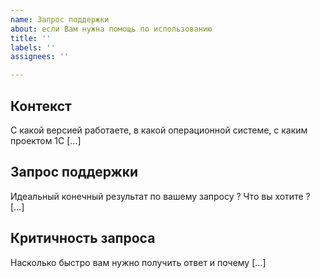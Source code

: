 ```yaml
---
name: Запрос поддержки
about: если Вам нужна помощь по использованию
title: ''
labels: ''
assignees: ''

---
```


<!---
Наииболее быстрый способ получить ответ - воспользоваться поиском
-->

## Контекст

С какой версией работаете, в какой операционной системе, с каким проектом 1С [...]

## Запрос поддержки

Идеальный конечный результат по вашему запросу ? Что вы хотите ? [...]

## Критичность запроса

Насколько быстро вам нужно получить ответ и почему [...]
